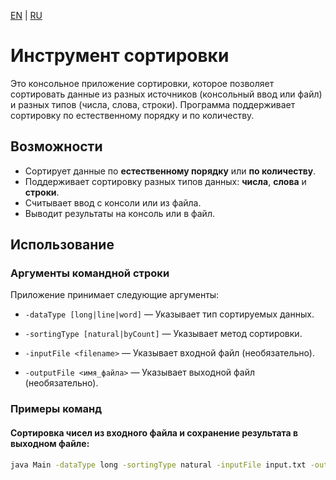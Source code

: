 [EN](README.md) | [RU](README.ru.md)
# Инструмент сортировки

Это консольное приложение сортировки, которое позволяет сортировать данные из разных источников (консольный ввод или файл) и разных типов (числа, слова, строки). Программа поддерживает сортировку по естественному порядку и по количеству.

## Возможности

- Сортирует данные по **естественному порядку** или **по количеству**.
- Поддерживает сортировку разных типов данных: **числа**, **слова** и **строки**.
- Считывает ввод с консоли или из файла.
- Выводит результаты на консоль или в файл.

## Использование

### Аргументы командной строки

Приложение принимает следующие аргументы:

- `-dataType [long|line|word]` — Указывает тип сортируемых данных.
- `-sortingType [natural|byCount]` — Указывает метод сортировки.
- `-inputFile <filename>` — Указывает входной файл (необязательно).

- `-outputFile <имя_файла>` — Указывает выходной файл (необязательно).

### Примеры команд

#### Сортировка чисел из входного файла и сохранение результата в выходном файле:

```bash
java Main -dataType long -sortingType natural -inputFile input.txt -outputFile output.txt
```